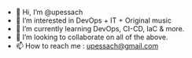 - 👋 Hi, I’m @upessach
- 👀 I’m interested in DevOps + IT + Original music
- 🌱 I’m currently learning DevOps, CI-CD, IaC & more.
- 💞️ I’m looking to collaborate on all of the above.
- 📫 How to reach me : upessach@gmail.com

<!---
upessach/upessach is a ✨ special ✨ repository because its `README.md` (this file) appears on your GitHub profile.
You can click the Preview link to take a look at your changes.
--->

